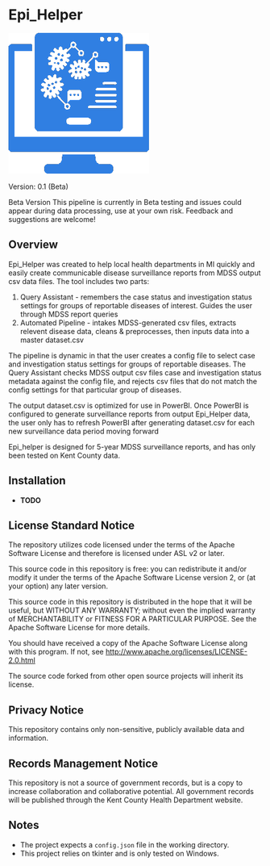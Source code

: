 # Epi_Helper

![Epi_Helper logo](image.png)

Version: 0.1 (Beta)

Beta Version This pipeline is currently in Beta testing and issues could appear during data processing, use at your own risk. Feedback and suggestions are welcome!

## Overview

Epi_Helper was created to help local health departments in MI quickly and easily create communicable disease surveillance reports from MDSS output csv data files. The tool includes two parts:

1. Query Assistant - remembers the case status and investigation status settings for groups of reportable diseases of interest. Guides the user through MDSS report queries
2. Automated Pipeline - intakes MDSS-generated csv files, extracts relevent disease data, cleans & preprocesses, then inputs data  into a master dataset.csv

The pipeline is dynamic in that the user creates a config file to select case and investigation status settings for groups of reportable diseases. The Query Assistant checks MDSS output csv files case and investigation status metadata against the config file, and rejects csv files that do not match the config settings for that particular group of diseases. 

The output dataset.csv is optimized for use in PowerBI. Once PowerBI is configured to generate surveillance reports from output Epi_Helper data, the user only has to refresh PowerBI after generating dataset.csv for each new surveillance data period moving forward

Epi_helper is designed for 5-year MDSS surveillance reports, and has only been tested on Kent County data. 

## Installation

- **TODO**

## License Standard Notice

The repository utilizes code licensed under the terms of the Apache Software License and therefore is licensed under ASL v2 or later.

This source code in this repository is free: you can redistribute it and/or modify it under the terms of the Apache Software License version 2, or (at your option) any later version.

This source code in this repository is distributed in the hope that it will be useful, but WITHOUT ANY WARRANTY; without even the implied warranty of MERCHANTABILITY or FITNESS FOR A PARTICULAR PURPOSE. See the Apache Software License for more details.

You should have received a copy of the Apache Software License along with this program. If not, see http://www.apache.org/licenses/LICENSE-2.0.html

The source code forked from other open source projects will inherit its license.

## Privacy Notice

This repository contains only non-sensitive, publicly available data and information.

## Records Management Notice

This repository is not a source of government records, but is a copy to increase collaboration and collaborative potential. All government records will be published through the Kent County Health Department website.

## Notes

- The project expects a `config.json` file in the working directory.
- This project relies on tkinter and is only tested on Windows.
